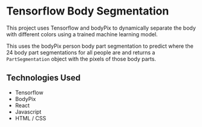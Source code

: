 # Tensorflow Body Segmentation

This project uses Tensorflow and bodyPix to dynamically separate the body with different colors using a trained machine learning model. 

This uses the bodyPix person body part segmentation to predict where the 24 body part segmentations for all people are and returns a `PartSegmentation` object with the pixels of those body parts. 

## Technologies Used
* Tensorflow
* BodyPix
* React
* Javascript
* HTML / CSS
